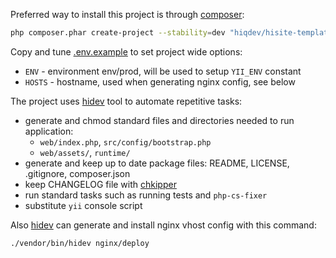 Preferred way to install this project is through [composer]:

```sh
php composer.phar create-project --stability=dev "hiqdev/hisite-template:*" dir
```

Copy and tune [.env.example] to set project wide options:

- `ENV` - environment env/prod, will be used to setup `YII_ENV` constant
- `HOSTS` - hostname, used when generating nginx config, see below

The project uses [hidev] tool to automate repetitive tasks:

- generate and chmod standard files and directories needed to run application:
    - `web/index.php`, `src/config/bootstrap.php`
    - `web/assets/`, `runtime/`
- generate and keep up to date package files: README, LICENSE, .gitignore, composer.json
- keep CHANGELOG file with [chkipper]
- run standard tasks such as running tests and `php-cs-fixer`
- substitute `yii` console script

Also [hidev] can generate and install nginx vhost config with this command:

```sh
./vendor/bin/hidev nginx/deploy
```

[composer]:         http://getcomposer.org/download/
[.env.example]:     .env.example
[hidev]:            https://github.com/hiqdev/hidev
[chkipper]:         https://github.com/hiqdev/chkipper
